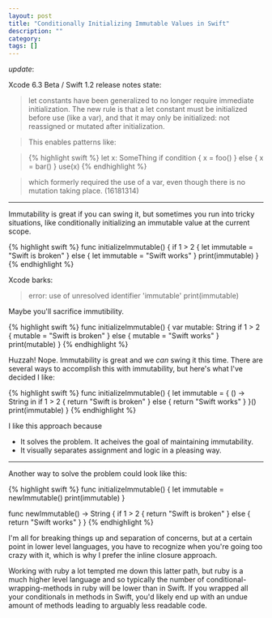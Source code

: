 ```yaml
---
layout: post
title: "Conditionally Initializing Immutable Values in Swift"
description: ""
category: 
tags: []
---
```


_update_:

Xcode 6.3 Beta / Swift 1.2 release notes state:

> let constants have been generalized to no longer require immediate initialization. The new rule is that a let constant must be initialized before use (like a var), and that it may only be initialized: not reassigned or mutated after initialization.

> This enables patterns like:

> {% highlight swift %}
> let x: SomeThing
> if condition {
>     x = foo()
> } else {
>     x = bar()
> }
> use(x)
> {% endhighlight %}

> which formerly required the use of a var, even though there is no mutation taking place. (16181314)

---

Immutability is great if you can swing it, but sometimes you run into tricky
situations, like conditionally initializing an immutable value at the current
scope.

{% highlight swift %}
func initializeImmutable() {
    if 1 > 2 {
        let immutable = "Swift is broken"
    } else {
        let immutable = "Swift works"
    }
    print(immutable)
}
{% endhighlight %}

Xcode barks:

> error: use of unresolved identifier 'immutable'
>    print(immutable)

Maybe you'll sacrifice immutibility.

{% highlight swift %}
func initializeImmutable() {
    var mutable: String
    if 1 > 2 {
        mutable = "Swift is broken"
    } else {
        mutable = "Swift works"
    }
    print(mutable)
}
{% endhighlight %}

Huzzah! Nope. Immutability is great and we _can_ swing it this time. There are
several ways to accomplish this with immutability, but here's what I've decided
I like:

{% highlight swift %}
func initializeImmutable() {
    let immutable = { () -> String in
        if 1 > 2 {
            return "Swift is broken"
        } else {
            return "Swift works"
        }
    }()
    print(immutable)
}
{% endhighlight %}

I like this approach because

* It solves the problem. It acheives the goal of maintaining immutability.
* It visually separates assignment and logic in a pleasing way.

---

Another way to solve the problem could look like this:

{% highlight swift %}
func initializeImmutable() {
    let immutable = newImmutable()
    print(immutable)
}

func newImmutable() -> String {
    if 1 > 2 {
        return "Swift is broken"
    } else {
        return "Swift works"
    }
}
{% endhighlight %}

I'm all for breaking things up and separation of concerns, but at a certain
point in lower level languages, you have to recognize when you're going too
crazy with it, which is why I prefer the inline closure approach.

Working with ruby a lot tempted me down this latter
path, but ruby is a much higher level language and so typically the
number of conditional-wrapping-methods in ruby will be lower than in Swift. If
you wrapped all your conditionals in methods in Swift, you'd likely end up with
an undue amount of methods leading to arguably less readable code.
